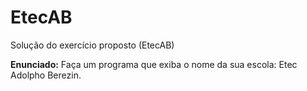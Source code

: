 # EtecAB
Solução do exercício proposto (EtecAB) 

**Enunciado:**
Faça um programa que exiba o nome da sua escola: Etec Adolpho Berezin.